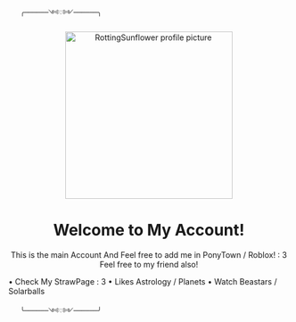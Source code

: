        ╭──────༺♡༻──────╮ 
       
<p align="center">
  <img src="https://avatars.githubusercontent.com/u/218754534?v=4" alt="RottingSunflower profile picture" width="300"/>
</p>

<h1 align="center">Welcome to My Account!</h1>

<p align="center">
  This is the main Account And Feel free to add me in PonyTown / Roblox! : 3
  Feel free to my friend also! 

• Check My StrawPage : 3
• Likes Astrology / Planets
• Watch Beastars / Solarballs

</p>
       
       ╰──────༺♡༻──────╯
